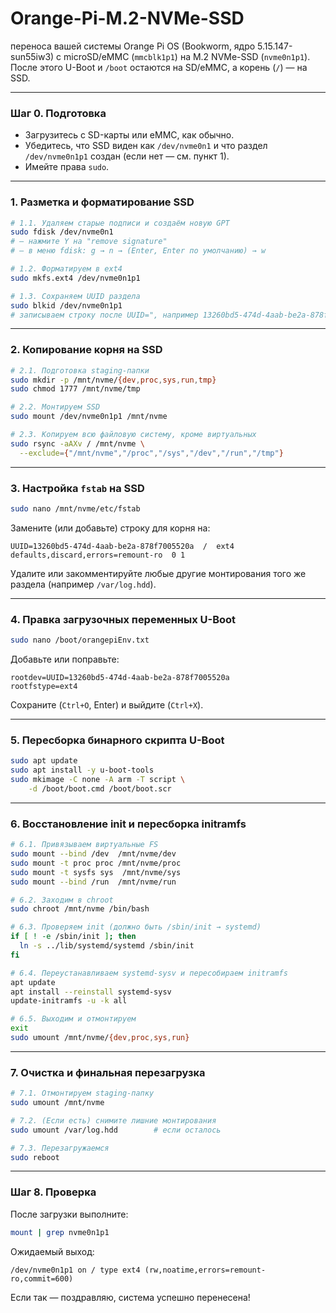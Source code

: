 # Orange-Pi-M.2-NVMe-SSD

переноса вашей системы Orange Pi OS (Bookworm, ядро 5.15.147-sun55iw3) с microSD/eMMC (`mmcblk1p1`) на M.2 NVMe-SSD (`nvme0n1p1`). После этого U-Boot и `/boot` остаются на SD/eMMC, а корень (`/`) — на SSD.

---

### Шаг 0. Подготовка

* Загрузитесь с SD-карты или eMMC, как обычно.
* Убедитесь, что SSD виден как `/dev/nvme0n1` и что раздел `/dev/nvme0n1p1` создан (если нет — см. пункт 1).
* Имейте права `sudo`.

---

### 1. Разметка и форматирование SSD

```bash
# 1.1. Удаляем старые подписи и создаём новую GPT
sudo fdisk /dev/nvme0n1
# — нажмите Y на "remove signature"
# — в меню fdisk: g → n → (Enter, Enter по умолчанию) → w

# 1.2. Форматируем в ext4
sudo mkfs.ext4 /dev/nvme0n1p1

# 1.3. Сохраняем UUID раздела
sudo blkid /dev/nvme0n1p1
# записываем строку после UUID=", например 13260bd5-474d-4aab-be2a-878f7005520a
```

---

### 2. Копирование корня на SSD

```bash
# 2.1. Подготовка staging-папки
sudo mkdir -p /mnt/nvme/{dev,proc,sys,run,tmp}
sudo chmod 1777 /mnt/nvme/tmp

# 2.2. Монтируем SSD
sudo mount /dev/nvme0n1p1 /mnt/nvme

# 2.3. Копируем всю файловую систему, кроме виртуальных
sudo rsync -aAXv / /mnt/nvme \
  --exclude={"/mnt/nvme","/proc","/sys","/dev","/run","/tmp"}
```

---

### 3. Настройка `fstab` на SSD

```bash
sudo nano /mnt/nvme/etc/fstab
```

Замените (или добавьте) строку для корня на:

```
UUID=13260bd5-474d-4aab-be2a-878f7005520a  /  ext4  defaults,discard,errors=remount-ro  0 1
```

Удалите или закомментируйте любые другие монтирования того же раздела (например `/var/log.hdd`).

---

### 4. Правка загрузочных переменных U-Boot

```bash
sudo nano /boot/orangepiEnv.txt
```

Добавьте или поправьте:

```
rootdev=UUID=13260bd5-474d-4aab-be2a-878f7005520a
rootfstype=ext4
```

Сохраните (`Ctrl+O`, Enter) и выйдите (`Ctrl+X`).

---

### 5. Пересборка бинарного скрипта U-Boot

```bash
sudo apt update
sudo apt install -y u-boot-tools
sudo mkimage -C none -A arm -T script \
    -d /boot/boot.cmd /boot/boot.scr
```

---

### 6. Восстановление init и пересборка initramfs

```bash
# 6.1. Привязываем виртуальные FS
sudo mount --bind /dev  /mnt/nvme/dev
sudo mount -t proc proc /mnt/nvme/proc
sudo mount -t sysfs sys  /mnt/nvme/sys
sudo mount --bind /run  /mnt/nvme/run

# 6.2. Заходим в chroot
sudo chroot /mnt/nvme /bin/bash

# 6.3. Проверяем init (должно быть /sbin/init → systemd)
if [ ! -e /sbin/init ]; then
  ln -s ../lib/systemd/systemd /sbin/init
fi

# 6.4. Переустанавливаем systemd-sysv и пересобираем initramfs
apt update
apt install --reinstall systemd-sysv
update-initramfs -u -k all

# 6.5. Выходим и отмонтируем
exit
sudo umount /mnt/nvme/{dev,proc,sys,run}
```

---

### 7. Очистка и финальная перезагрузка

```bash
# 7.1. Отмонтируем staging-папку
sudo umount /mnt/nvme

# 7.2. (Если есть) снимите лишние монтирования
sudo umount /var/log.hdd        # если осталось

# 7.3. Перезагружаемся
sudo reboot
```

---

### Шаг 8. Проверка

После загрузки выполните:

```bash
mount | grep nvme0n1p1
```

Ожидаемый выход:

```
/dev/nvme0n1p1 on / type ext4 (rw,noatime,errors=remount-ro,commit=600)
```

Если так — поздравляю, система успешно перенесена!
